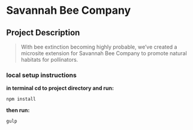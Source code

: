 # Savannah Bee Company

## Project Description
>With bee extinction becoming highly probable, we’ve created a microsite extension for Savannah Bee Company to promote natural habitats for pollinators.

### local setup instructions

__in terminal cd to project directory and run:__

```
npm install
```

__then run:__

```
gulp
```

